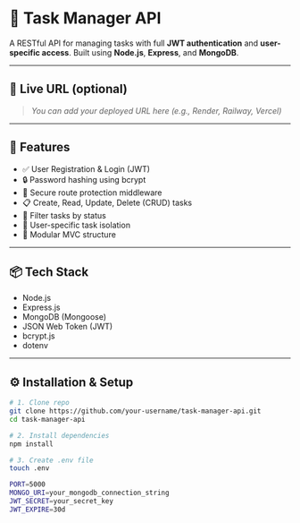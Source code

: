 # 📝 Task Manager API

A RESTful API for managing tasks with full **JWT authentication** and **user-specific access**. Built using **Node.js**, **Express**, and **MongoDB**.

---

## 🔗 Live URL (optional)
> _You can add your deployed URL here (e.g., Render, Railway, Vercel)_

---

## 🚀 Features

- ✅ User Registration & Login (JWT)
- 🔒 Password hashing using bcrypt
- 🔐 Secure route protection middleware
- 📋 Create, Read, Update, Delete (CRUD) tasks
- 🔎 Filter tasks by status
- 👥 User-specific task isolation
- 📁 Modular MVC structure

---

## 📦 Tech Stack

- Node.js
- Express.js
- MongoDB (Mongoose)
- JSON Web Token (JWT)
- bcrypt.js
- dotenv

---

## ⚙️ Installation & Setup

```bash
# 1. Clone repo
git clone https://github.com/your-username/task-manager-api.git
cd task-manager-api

# 2. Install dependencies
npm install

# 3. Create .env file
touch .env

PORT=5000
MONGO_URI=your_mongodb_connection_string
JWT_SECRET=your_secret_key
JWT_EXPIRE=30d
```

